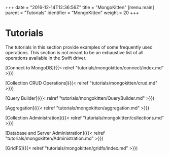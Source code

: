 +++
date = "2016-12-14T12:36:56Z"
title = "MongoKitten"
[menu.main]
  parent = "Tutorials"
  identifier = "MongoKitten"
  weight = 20
+++

# Tutorials

The tutorials in this section provide examples of some frequently used operations. This section is not meant to be an exhaustive list of all operations available in the Swift driver.


[Connect to MongoDB]({{< relref "tutorials/mongokitten/connect/index.md" >}})

[Collection CRUD Operations]({{< relref "tutorials/mongokitten/crud.md" >}})

[Query Builder]({{< relref "tutorials/mongokitten/QueryBuilder.md" >}})

[Aggregation]({{< relref "tutorials/mongokitten/aggregation.md" >}})

[Collection Administration]({{< relref "tutorials/mongokitten/collections.md" >}})

[Database and Server Administration]({{< relref "tutorials/mongokitten/Administration.md" >}})

[GridFS]({{< relref "tutorials/mongokitten/gridfs/index.md" >}})
